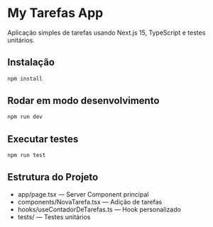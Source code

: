 # My Tarefas App

Aplicação simples de tarefas usando Next.js 15, TypeScript e testes unitários.

## Instalação

```bash
npm install
```

## Rodar em modo desenvolvimento

```bash
npm run dev
```

## Executar testes

```bash
npm run test
```

## Estrutura do Projeto

- app/page.tsx — Server Component principal
- components/NovaTarefa.tsx — Adição de tarefas
- hooks/useContadorDeTarefas.ts — Hook personalizado
- tests/ — Testes unitários

